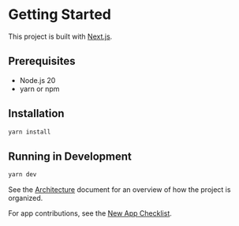 # Getting Started

This project is built with [Next.js](https://nextjs.org/).

## Prerequisites

- Node.js 20
- yarn or npm

## Installation

```bash copy
yarn install
```

## Running in Development

```bash copy
yarn dev
```

See the [Architecture](./architecture.md) document for an overview of how the project is organized.

For app contributions, see the [New App Checklist](./new-app-checklist.md).
